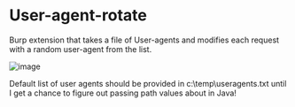 # User-agent-rotate

Burp extension that takes a file of User-agents and modifies each request with a random user-agent from the list. 

![image](https://github.com/x90x90x90x90/user-agent-rotate/assets/11958296/4d3e0d7c-6d9a-4e85-a2d4-69617e96ab67)

Default list of user agents should be provided in c:\temp\useragents.txt until I get a chance to figure out passing path values about in Java!
